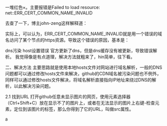 一堆红色×。主要报错是Failed to load resource: net::ERR_CERT_COMMON_NAME_INVALID

去查了一下，博主john-zeng这样解释道：

实际上，可以认为，ERR_CERT_COMMON_NAME_INVALID就是用一个错误的域名访问了某个节点的https资源。导致这个错误的原因，基本是：

dns污染
host设置错误
官方更新了dns，但是dns缓存没有被更新，导致错误解析。
我觉得像是有点道理，解决方法就粗来了，hin简单，往下看。

二、解决方法
主要思路就是使用本地hosts文件对网站进行域名解析，一般的DNS问题都可以通过修改hosts文件来解决，github的CDN域名被污染问题也不例外，同样可以通过修改hosts文件解决，将域名解析直接指向IP地址来绕过DNS的解析，以此解决污染问题。

2.1 找到URL
打开github任意未显示图片的网页，使用元素选择器（Ctrl+Shift+C）放在显示不了的图片上，或者在无法显示的图片上右键-检查元素，定位到该图片的标签，那么你得到了它的URL，叫做src属性。

a



















